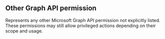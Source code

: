 ## Other Graph API permission

Represents any other Microsoft Graph API permission not explicitly listed. These permissions may still allow privileged actions depending on their scope and usage.